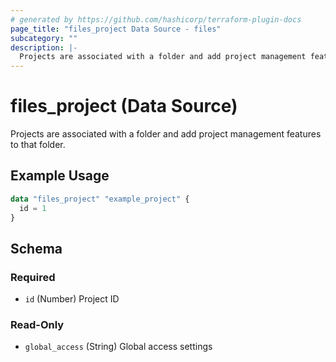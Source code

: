 ```yaml
---
# generated by https://github.com/hashicorp/terraform-plugin-docs
page_title: "files_project Data Source - files"
subcategory: ""
description: |-
  Projects are associated with a folder and add project management features to that folder.
---
```


# files_project (Data Source)

Projects are associated with a folder and add project management features to that folder.

## Example Usage

```terraform
data "files_project" "example_project" {
  id = 1
}
```

<!-- schema generated by tfplugindocs -->
## Schema

### Required

- `id` (Number) Project ID

### Read-Only

- `global_access` (String) Global access settings
